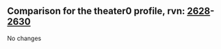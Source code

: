 ## Comparison for the theater0 profile, rvn: [2628](https://github.com/PRO100KatYT/FortniteProfileRevisions/tree/main/profiles/theater0/2628%20theater0.json)-[2630](https://github.com/PRO100KatYT/FortniteProfileRevisions/tree/main/profiles/theater0/2630%20theater0.json)

No changes
